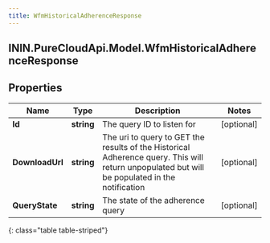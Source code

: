 ```yaml
---
title: WfmHistoricalAdherenceResponse
---
```

## ININ.PureCloudApi.Model.WfmHistoricalAdherenceResponse

## Properties

|Name | Type | Description | Notes|
|------------ | ------------- | ------------- | -------------|
| **Id** | **string** | The query ID to listen for | [optional] |
| **DownloadUrl** | **string** | The uri to query to GET the results of the Historical Adherence query. This will return unpopulated but will be populated in the notification | [optional] |
| **QueryState** | **string** | The state of the adherence query | [optional] |
{: class="table table-striped"}


